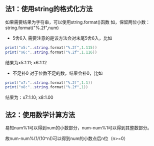 ## 法1：使用string的格式化方法
如果需要结果为字符串，可以使用string.format()函数
如，保留两位小数：string.format("%.2f",num)

- 5舍6入
需要注意的是该方法会对末尾5舍6入，比如
```lua
print("x5:"..string.format("%.2f",1.115))
print("x6:"..string.format("%.2f",1.116))
```
结果为x5:1.11; x6:1.12
- 不足补0
对于位数不足的数，结果会补0，比如
```lua
print("x7:"..string.format("%.2f",1.1))
print("x8:"..string.format("%.2f",1))
```
结果为：x7:1.10; x8:1.00

## 法2：使用数学计算方法

易知num%1可以得到num的小数部分，num-num%1可以得到其整数部分。

故num-num%(1/(10^n))可以得到num的小数点后n位（n>=0）